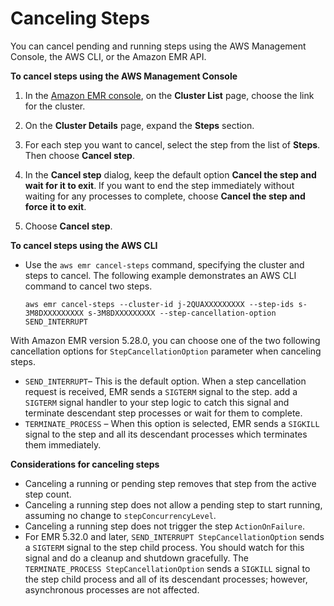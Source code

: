 # Canceling Steps<a name="emr-cancel-steps"></a>

You can cancel pending and running steps using the AWS Management Console, the AWS CLI, or the Amazon EMR API\.

**To cancel steps using the AWS Management Console**

1. In the [Amazon EMR console](https://console.aws.amazon.com/elasticmapreduce), on the **Cluster List** page, choose the link for the cluster\. 

1. On the **Cluster Details** page, expand the **Steps** section\.

1. For each step you want to cancel, select the step from the list of **Steps**\. Then choose **Cancel step**\.

1. In the **Cancel step** dialog, keep the default option **Cancel the step and wait for it to exit**\. If you want to end the step immediately without waiting for any processes to complete, choose **Cancel the step and force it to exit**\. 

1. Choose **Cancel step**\.

**To cancel steps using the AWS CLI**
+ Use the `aws emr cancel-steps` command, specifying the cluster and steps to cancel\. The following example demonstrates an AWS CLI command to cancel two steps\.

  ```
  aws emr cancel-steps --cluster-id j-2QUAXXXXXXXXX --step-ids s-3M8DXXXXXXXXX s-3M8DXXXXXXXXX --step-cancellation-option SEND_INTERRUPT
  ```

With Amazon EMR version 5\.28\.0, you can choose one of the two following cancellation options for `StepCancellationOption` parameter when canceling steps\. 
+ `SEND_INTERRUPT`– This is the default option\. When a step cancellation request is received, EMR sends a `SIGTERM` signal to the step\. add a `SIGTERM` signal handler to your step logic to catch this signal and terminate descendant step processes or wait for them to complete\.
+ `TERMINATE_PROCESS` – When this option is selected, EMR sends a `SIGKILL` signal to the step and all its descendant processes which terminates them immediately\.

**Considerations for canceling steps**
+ Canceling a running or pending step removes that step from the active step count\.
+ Canceling a running step does not allow a pending step to start running, assuming no change to `stepConcurrencyLevel`\.
+ Canceling a running step does not trigger the step `ActionOnFailure`\.
+ For EMR 5\.32\.0 and later, `SEND_INTERRUPT StepCancellationOption` sends a `SIGTERM` signal to the step child process\. You should watch for this signal and do a cleanup and shutdown gracefully\. The `TERMINATE_PROCESS StepCancellationOption` sends a `SIGKILL` signal to the step child process and all of its descendant processes; however, asynchronous processes are not affected\.
